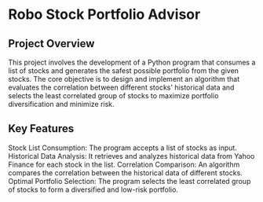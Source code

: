 # Robo Stock Portfolio Advisor

## Project Overview
This project involves the development of a Python program that consumes a list of stocks and generates the safest possible portfolio from the given stocks. The core objective is to design and implement an algorithm that evaluates the correlation between different stocks' historical data and selects the least correlated group of stocks to maximize portfolio diversification and minimize risk.

## Key Features
Stock List Consumption: The program accepts a list of stocks as input.
Historical Data Analysis: It retrieves and analyzes historical data from Yahoo Finance for each stock in the list.
Correlation Comparison: An algorithm compares the correlation between the historical data of different stocks.
Optimal Portfolio Selection: The program selects the least correlated group of stocks to form a diversified and low-risk portfolio.
